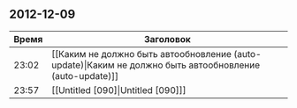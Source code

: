 ## 2012-12-09
| Время | Заголовок |
| --- | --- |
| 23:02 | [[Каким не должно быть автообновление (auto-update)\|Каким не должно быть автообновление (auto-update)]] |
| 23:57 | [[Untitled [090]\|Untitled [090]]] |
